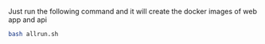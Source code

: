 Just run the following command and it will create the docker images of web app and api
```sh
bash allrun.sh
```